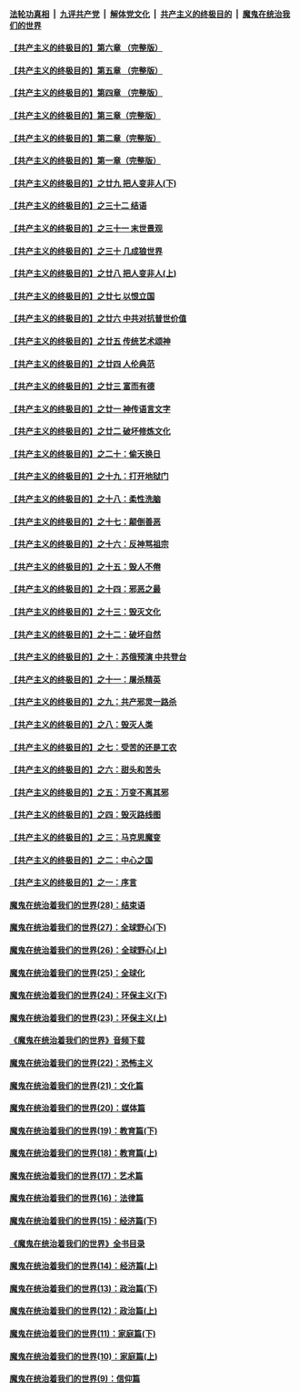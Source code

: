 

####  [法轮功真相](../../../../basic/blob/master/README.md?t=05251501) &nbsp;|&nbsp; [九评共产党](../../../../9ping.md/blob/master/README.md?t=05251501) &nbsp;|&nbsp; [解体党文化](../../../../jtdwh.md/blob/master/README.md?t=05251501)  &nbsp;|&nbsp; [共产主义的终极目的](../../../../gczydzjmd.md/blob/master/README.md?t=05251501) &nbsp;|&nbsp; [魔鬼在统治我们的世界](../../../../mgztzwmdsj.md/blob/master/README.md?t=05251501) 

#### [【共产主义的终极目的】第六章 （完整版）](../pages/nsc422/n11428913.md?t=05251501) 

#### [【共产主义的终极目的】第五章 （完整版）](../pages/nsc422/n11428912.md?t=05251501) 

#### [【共产主义的终极目的】第四章 （完整版）](../pages/nsc422/n11428907.md?t=05251501) 

#### [【共产主义的终极目的】第三章（完整版）](../pages/nsc422/n11428848.md?t=05251501) 

#### [【共产主义的终极目的】第二章（完整版）](../pages/nsc422/n11428831.md?t=05251501) 

#### [【共产主义的终极目的】第一章（完整版）](../pages/nsc422/n11417651.md?t=05251501) 

#### [【共产主义的终极目的】之廿九 把人变非人(下)](../pages/nsc422/n11344140.md?t=05251501) 

#### [【共产主义的终极目的】之三十二 结语](../pages/nsc422/n11360535.md?t=05251501) 

#### [【共产主义的终极目的】之三十一 末世景观](../pages/nsc422/n11351129.md?t=05251501) 

#### [【共产主义的终极目的】之三十 几成狼世界](../pages/nsc422/n11348280.md?t=05251501) 

#### [【共产主义的终极目的】之廿八 把人变非人(上)](../pages/nsc422/n11340492.md?t=05251501) 

#### [【共产主义的终极目的】之廿七 以恨立国](../pages/nsc422/n11336944.md?t=05251501) 

#### [【共产主义的终极目的】之廿六 中共对抗普世价值](../pages/nsc422/n11324785.md?t=05251501) 

#### [【共产主义的终极目的】之廿五 传统艺术颂神](../pages/nsc422/n11296396.md?t=05251501) 

#### [【共产主义的终极目的】之廿四 人伦典范](../pages/nsc422/n11296397.md?t=05251501) 

#### [【共产主义的终极目的】之廿三 富而有德](../pages/nsc422/n11283598.md?t=05251501) 

#### [【共产主义的终极目的】之廿一 神传语言文字](../pages/nsc422/n11263265.md?t=05251501) 

#### [【共产主义的终极目的】之廿二 破坏修炼文化](../pages/nsc422/n11245728.md?t=05251501) 

#### [【共产主义的终极目的】之二十：偷天换日](../pages/nsc422/n11238846.md?t=05251501) 

#### [【共产主义的终极目的】之十九：打开地狱门](../pages/nsc422/n11206376.md?t=05251501) 

#### [【共产主义的终极目的】之十八：柔性洗脑](../pages/nsc422/n11199994.md?t=05251501) 

#### [【共产主义的终极目的】之十七：颠倒善恶](../pages/nsc422/n11179782.md?t=05251501) 

#### [【共产主义的终极目的】之十六：反神骂祖宗](../pages/nsc422/n11166798.md?t=05251501) 

#### [【共产主义的终极目的】之十五：毁人不倦](../pages/nsc422/n11166792.md?t=05251501) 

#### [【共产主义的终极目的】之十四：邪恶之最](../pages/nsc422/n11150249.md?t=05251501) 

#### [【共产主义的终极目的】之十三：毁灭文化](../pages/nsc422/n11135227.md?t=05251501) 

#### [【共产主义的终极目的】之十二：破坏自然](../pages/nsc422/n11135214.md?t=05251501) 

#### [【共产主义的终极目的】之十：苏俄预演 中共登台](../pages/nsc422/n11118424.md?t=05251501) 

#### [【共产主义的终极目的】之十一：屠杀精英](../pages/nsc422/n11118442.md?t=05251501) 

#### [【共产主义的终极目的】之九：共产邪灵一路杀](../pages/nsc422/n11114139.md?t=05251501) 

#### [【共产主义的终极目的】之八：毁灭人类](../pages/nsc422/n11108503.md?t=05251501) 

#### [【共产主义的终极目的】之七：受苦的还是工农](../pages/nsc422/n11101809.md?t=05251501) 

#### [【共产主义的终极目的】之六：甜头和苦头](../pages/nsc422/n11096971.md?t=05251501) 

#### [【共产主义的终极目的】之五：万变不离其邪](../pages/nsc422/n11091285.md?t=05251501) 

#### [【共产主义的终极目的】之四：毁灭路线图](../pages/nsc422/n11086284.md?t=05251501) 

#### [【共产主义的终极目的】之三：马克思魔变](../pages/nsc422/n11061941.md?t=05251501) 

#### [【共产主义的终极目的】之二：中心之国](../pages/nsc422/n11047728.md?t=05251501) 

#### [【共产主义的终极目的】之一：序言](../pages/nsc422/n11086077.md?t=05251501) 

#### [魔鬼在统治着我们的世界(28)：结束语](../pages/nsc422/n10936246.md?t=05251501) 

#### [魔鬼在统治着我们的世界(27)：全球野心(下)](../pages/nsc422/n10928319.md?t=05251501) 

#### [魔鬼在统治着我们的世界(26)：全球野心(上)](../pages/nsc422/n10900318.md?t=05251501) 

#### [魔鬼在统治着我们的世界(25)：全球化](../pages/nsc422/n10788205.md?t=05251501) 

#### [魔鬼在统治着我们的世界(24)：环保主义(下)](../pages/nsc422/n10695307.md?t=05251501) 

#### [魔鬼在统治着我们的世界(23)：环保主义(上)](../pages/nsc422/n10688613.md?t=05251501) 

#### [《魔鬼在统治着我们的世界》音频下载](../pages/nsc422/n10635553.md?t=05251501) 

#### [魔鬼在统治着我们的世界(22)：恐怖主义](../pages/nsc422/n10614727.md?t=05251501) 

#### [魔鬼在统治着我们的世界(21)：文化篇](../pages/nsc422/n10597706.md?t=05251501) 

#### [魔鬼在统治着我们的世界(20)：媒体篇](../pages/nsc422/n10586579.md?t=05251501) 

#### [魔鬼在统治着我们的世界(19)：教育篇(下)](../pages/nsc422/n10564808.md?t=05251501) 

#### [魔鬼在统治着我们的世界(18)：教育篇(上)](../pages/nsc422/n10526970.md?t=05251501) 

#### [魔鬼在统治着我们的世界(17)：艺术篇](../pages/nsc422/n10499093.md?t=05251501) 

#### [魔鬼在统治着我们的世界(16)：法律篇](../pages/nsc422/n10485969.md?t=05251501) 

#### [魔鬼在统治着我们的世界(15)：经济篇(下)](../pages/nsc422/n10469975.md?t=05251501) 

#### [《魔鬼在统治着我们的世界》全书目录](../pages/nsc422/n10464261.md?t=05251501) 

#### [魔鬼在统治着我们的世界(14)：经济篇(上)](../pages/nsc422/n10457370.md?t=05251501) 

#### [魔鬼在统治着我们的世界(13)：政治篇(下)](../pages/nsc422/n10448270.md?t=05251501) 

#### [魔鬼在统治着我们的世界(12)：政治篇(上)](../pages/nsc422/n10444576.md?t=05251501) 

#### [魔鬼在统治着我们的世界(11)：家庭篇(下)](../pages/nsc422/n10440961.md?t=05251501) 

#### [魔鬼在统治着我们的世界(10)：家庭篇(上)](../pages/nsc422/n10435448.md?t=05251501) 

#### [魔鬼在统治着我们的世界(9)：信仰篇](../pages/nsc422/n10432159.md?t=05251501) 

